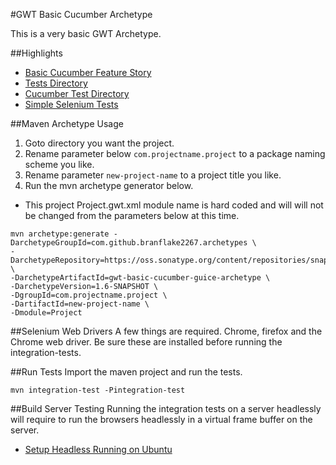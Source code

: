 #GWT Basic Cucumber Archetype

This is a very basic GWT Archetype. 

##Highlights
* [Basic Cucumber Feature Story](https://github.com/branflake2267/Archetypes/blob/master/archetypes/gwt-basic-cucumber-guice/src/test/resources/org/gonevertical/project/cucumber/Load.feature)
* [Tests Directory](https://github.com/branflake2267/Archetypes/tree/master/archetypes/gwt-basic-cucumber-guice/src/test/java/org/gonevertical/project)
* [Cucumber Test Directory](https://github.com/branflake2267/Archetypes/tree/master/archetypes/gwt-basic-cucumber-guice/src/test/java/org/gonevertical/project/cucumber)
* [Simple Selenium Tests](https://github.com/branflake2267/Archetypes/blob/master/archetypes/gwt-basic-cucumber-guice/src/test/java/org/gonevertical/project/selenium/SimpleSeleniumTest.java)

##Maven Archetype Usage

1. Goto directory you want the project.
2. Rename parameter below `com.projectname.project` to a package naming scheme you like.
3. Rename parameter `new-project-name` to a project title you like.
4. Run the mvn archetype generator below.

* This project Project.gwt.xml module name is hard coded and will will not be changed from the parameters below at this time.

```
mvn archetype:generate -DarchetypeGroupId=com.github.branflake2267.archetypes \
-DarchetypeRepository=https://oss.sonatype.org/content/repositories/snapshots \
-DarchetypeArtifactId=gwt-basic-cucumber-guice-archetype \
-DarchetypeVersion=1.6-SNAPSHOT \
-DgroupId=com.projectname.project \
-DartifactId=new-project-name \
-Dmodule=Project
```

##Selenium Web Drivers
A few things are required. Chrome, firefox and the Chrome web driver. Be sure these are installed before running the integration-tests.

##Run Tests
Import the maven project and run the tests.

```
mvn integration-test -Pintegration-test
```

##Build Server Testing
Running the integration tests on a server headlessly will require to run the browsers headlessly in a virtual frame buffer on the server. 

* [Setup Headless Running on Ubuntu](https://sites.google.com/site/mygwtexamples/home/testing/headless-running)

